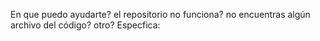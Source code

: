 En que puedo ayudarte?
el repositorio no funciona?
no encuentras algún archivo del código?
otro?
Especfica:

